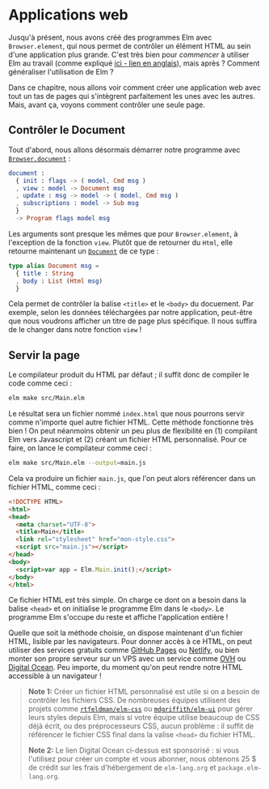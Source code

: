 # Applications web

Jusqu'à présent, nous avons créé des programmes Elm avec `Browser.element`, qui nous permet de contrôler un élément HTML au sein d'une application plus grande. C'est très bien pour _commencer_ à utiliser Elm au travail (comme expliqué [ici - lien en anglais](https://elm-lang.org/blog/how-to-use-elm-at-work)), mais après ? Comment généraliser l'utilisation de Elm ?

Dans ce chapitre, nous allons voir comment créer une application web avec tout un tas de pages qui s'intègrent parfaitement les unes avec les autres. Mais, avant ça, voyons comment contrôler une seule page.

## Contrôler le Document

Tout d'abord, nous allons désormais démarrer notre programme avec [`Browser.document`](https://package.elm-lang.org/packages/elm/browser/latest/Browser#document) :

```elm
document :
  { init : flags -> ( model, Cmd msg )
  , view : model -> Document msg
  , update : msg -> model -> ( model, Cmd msg )
  , subscriptions : model -> Sub msg
  }
  -> Program flags model msg
```

Les arguments sont presque les mêmes que pour `Browser.element`, à l'exception de la fonction `view`. Plutôt que de retourner du `Html`, elle retourne maintenant un [`Document`](https://package.elm-lang.org/packages/elm/browser/latest/Browser#Document) de ce type :

```elm
type alias Document msg =
  { title : String
  , body : List (Html msg)
  }
```

Cela permet de contrôler la balise `<title>` et le `<body>` du docuement. Par exemple, selon les données téléchargées par notre application, peut-être que nous voudrons afficher un titre de page plus spécifique. Il nous suffira de le changer dans notre fonction `view` !


## Servir la page

Le compilateur produit du HTML par défaut ; il suffit donc de compiler le code comme ceci :

```bash
elm make src/Main.elm
```

Le résultat sera un fichier nommé `index.html` que nous pourrons servir comme n'importe quel autre fichier HTML. Cette méthode fonctionne très bien ! On peut néanmoins obtenir un peu plus de flexibilité en (1) compilant Elm vers Javascript et (2) créant un fichier HTML personnalisé. Pour ce faire, on lance le compilateur comme ceci :

```bash
elm make src/Main.elm --output=main.js
```

Cela va produire un fichier `main.js`, que l'on peut alors référencer dans un fichier HTML, comme ceci :

```html
<!DOCTYPE HTML>
<html>
<head>
  <meta charset="UTF-8">
  <title>Main</title>
  <link rel="stylesheet" href="mon-style.css">
  <script src="main.js"></script>
</head>
<body>
  <script>var app = Elm.Main.init();</script>
</body>
</html>
```

Ce fichier HTML est très simple. On charge ce dont on a besoin dans la balise `<head>` et on initialise le programme Elm dans le `<body>`. Le programme Elm s'occupe du reste et affiche l'application entière !

Quelle que soit la méthode choisie, on dispose maintenant d'un fichier HTML, lisible par les navigateurs. Pour donner accès à ce HTML, on peut utiliser des services gratuits comme [GitHub Pages](https://pages.github.com/) ou [Netlify](https://www.netlify.com/), ou bien monter son propre serveur sur un VPS avec un service comme [OVH](https://www.ovhcloud.com/fr/vps/) ou [Digital Ocean](https://m.do.co/c/c47faa1916d2). Peu importe, du moment qu'on peut rendre notre HTML accessible à un navigateur !

> **Note 1:** Créer un fichier HTML personnalisé est utile si on a besoin de contrôler les fichiers CSS. De nombreuses équipes utilisent des projets comme [`rtfeldman/elm-css`](https://package.elm-lang.org/packages/rtfeldman/elm-css/latest/) ou [`mdgriffith/elm-ui`](https://package.elm-lang.org/packages/mdgriffith/elm-ui/latest/) pour gérer leurs styles depuis Elm, mais si votre équipe utilise beaucoup de CSS déjà écrit, ou des préprocesseurs CSS, aucun problème : il suffit de référencer le fichier CSS final dans la valise `<head>` du fichier HTML.
>
> **Note 2:** Le lien Digital Ocean ci-dessus est sponsorisé : si vous l'utilisez pour créer un compte et vous abonner, nous obtenons 25 $ de crédit sur les frais d'hébergement de `elm-lang.org` et `package.elm-lang.org`.
